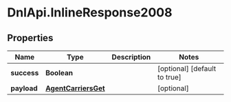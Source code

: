# DnlApi.InlineResponse2008

## Properties
Name | Type | Description | Notes
------------ | ------------- | ------------- | -------------
**success** | **Boolean** |  | [optional] [default to true]
**payload** | [**AgentCarriersGet**](AgentCarriersGet.md) |  | [optional] 



